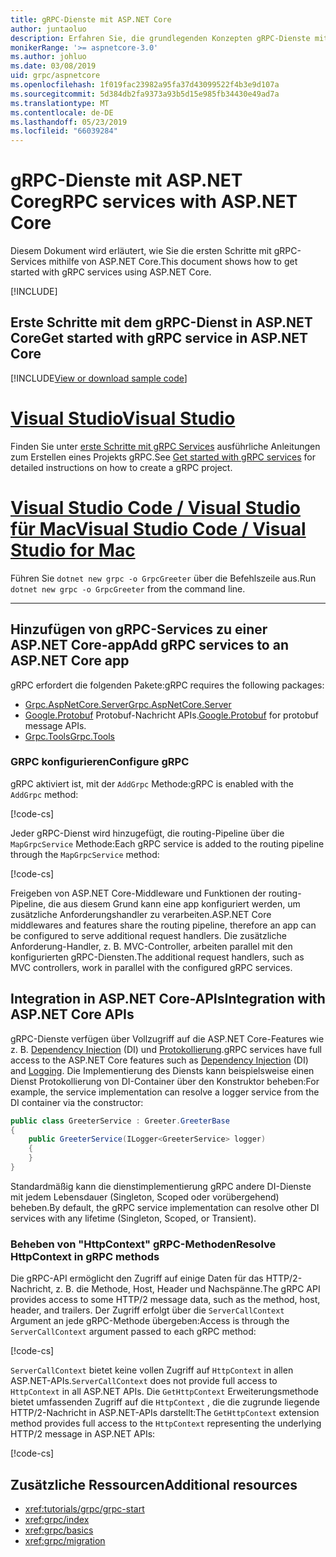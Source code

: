 ```yaml
---
title: gRPC-Dienste mit ASP.NET Core
author: juntaoluo
description: Erfahren Sie, die grundlegenden Konzepten gRPC-Dienste mit ASP.NET Core zu schreiben.
monikerRange: '>= aspnetcore-3.0'
ms.author: johluo
ms.date: 03/08/2019
uid: grpc/aspnetcore
ms.openlocfilehash: 1f019fac23982a95fa37d43099522f4b3e9d107a
ms.sourcegitcommit: 5d384db2fa9373a93b5d15e985fb34430e49ad7a
ms.translationtype: MT
ms.contentlocale: de-DE
ms.lasthandoff: 05/23/2019
ms.locfileid: "66039284"
---
```

# <a name="grpc-services-with-aspnet-core"></a><span data-ttu-id="11e66-103">gRPC-Dienste mit ASP.NET Core</span><span class="sxs-lookup"><span data-stu-id="11e66-103">gRPC services with ASP.NET Core</span></span>

<span data-ttu-id="11e66-104">Diesem Dokument wird erläutert, wie Sie die ersten Schritte mit gRPC-Services mithilfe von ASP.NET Core.</span><span class="sxs-lookup"><span data-stu-id="11e66-104">This document shows how to get started with gRPC services using ASP.NET Core.</span></span>

[!INCLUDE[](~/includes/net-core-prereqs-all-3.0.md)]

## <a name="get-started-with-grpc-service-in-aspnet-core"></a><span data-ttu-id="11e66-105">Erste Schritte mit dem gRPC-Dienst in ASP.NET Core</span><span class="sxs-lookup"><span data-stu-id="11e66-105">Get started with gRPC service in ASP.NET Core</span></span>

[!INCLUDE[View or download sample code](~/includes/grpc/download.md)]

# <a name="visual-studiotabvisual-studio"></a>[<span data-ttu-id="11e66-106">Visual Studio</span><span class="sxs-lookup"><span data-stu-id="11e66-106">Visual Studio</span></span>](#tab/visual-studio)

<span data-ttu-id="11e66-107">Finden Sie unter [erste Schritte mit gRPC Services](xref:tutorials/grpc/grpc-start) ausführliche Anleitungen zum Erstellen eines Projekts gRPC.</span><span class="sxs-lookup"><span data-stu-id="11e66-107">See [Get started with gRPC services](xref:tutorials/grpc/grpc-start) for detailed instructions on how to create a gRPC project.</span></span>

# <a name="visual-studio-code--visual-studio-for-mactabvisual-studio-codevisual-studio-mac"></a>[<span data-ttu-id="11e66-108">Visual Studio Code / Visual Studio für Mac</span><span class="sxs-lookup"><span data-stu-id="11e66-108">Visual Studio Code / Visual Studio for Mac</span></span>](#tab/visual-studio-code+visual-studio-mac)

<span data-ttu-id="11e66-109">Führen Sie `dotnet new grpc -o GrpcGreeter` über die Befehlszeile aus.</span><span class="sxs-lookup"><span data-stu-id="11e66-109">Run `dotnet new grpc -o GrpcGreeter` from the command line.</span></span>

---

## <a name="add-grpc-services-to-an-aspnet-core-app"></a><span data-ttu-id="11e66-110">Hinzufügen von gRPC-Services zu einer ASP.NET Core-app</span><span class="sxs-lookup"><span data-stu-id="11e66-110">Add gRPC services to an ASP.NET Core app</span></span>

<span data-ttu-id="11e66-111">gRPC erfordert die folgenden Pakete:</span><span class="sxs-lookup"><span data-stu-id="11e66-111">gRPC requires the following packages:</span></span>

* [<span data-ttu-id="11e66-112">Grpc.AspNetCore.Server</span><span class="sxs-lookup"><span data-stu-id="11e66-112">Grpc.AspNetCore.Server</span></span>](https://www.nuget.org/packages/Grpc.AspNetCore.Server)
* <span data-ttu-id="11e66-113">[Google.Protobuf](https://www.nuget.org/packages/Google.Protobuf/) Protobuf-Nachricht APIs.</span><span class="sxs-lookup"><span data-stu-id="11e66-113">[Google.Protobuf](https://www.nuget.org/packages/Google.Protobuf/) for protobuf message APIs.</span></span>
* [<span data-ttu-id="11e66-114">Grpc.Tools</span><span class="sxs-lookup"><span data-stu-id="11e66-114">Grpc.Tools</span></span>](https://www.nuget.org/packages/Grpc.Tools/)

### <a name="configure-grpc"></a><span data-ttu-id="11e66-115">GRPC konfigurieren</span><span class="sxs-lookup"><span data-stu-id="11e66-115">Configure gRPC</span></span>

<span data-ttu-id="11e66-116">gRPC aktiviert ist, mit der `AddGrpc` Methode:</span><span class="sxs-lookup"><span data-stu-id="11e66-116">gRPC is enabled with the `AddGrpc` method:</span></span>

[!code-cs[](~/tutorials/grpc/grpc-start/samples/GrpcGreeter/Startup.cs?name=snippet&highlight=5)]

<span data-ttu-id="11e66-117">Jeder gRPC-Dienst wird hinzugefügt, die routing-Pipeline über die `MapGrpcService` Methode:</span><span class="sxs-lookup"><span data-stu-id="11e66-117">Each gRPC service is added to the routing pipeline through the `MapGrpcService` method:</span></span>

[!code-cs[](~/tutorials/grpc/grpc-start/samples/GrpcGreeter/Startup.cs?name=snippet&highlight=21)]

<span data-ttu-id="11e66-118">Freigeben von ASP.NET Core-Middleware und Funktionen der routing-Pipeline, die aus diesem Grund kann eine app konfiguriert werden, um zusätzliche Anforderungshandler zu verarbeiten.</span><span class="sxs-lookup"><span data-stu-id="11e66-118">ASP.NET Core middlewares and features share the routing pipeline, therefore an app can be configured to serve additional request handlers.</span></span> <span data-ttu-id="11e66-119">Die zusätzliche Anforderung-Handler, z. B. MVC-Controller, arbeiten parallel mit den konfigurierten gRPC-Diensten.</span><span class="sxs-lookup"><span data-stu-id="11e66-119">The additional request handlers, such as MVC controllers, work in parallel with the configured gRPC services.</span></span>

## <a name="integration-with-aspnet-core-apis"></a><span data-ttu-id="11e66-120">Integration in ASP.NET Core-APIs</span><span class="sxs-lookup"><span data-stu-id="11e66-120">Integration with ASP.NET Core APIs</span></span>

<span data-ttu-id="11e66-121">gRPC-Dienste verfügen über Vollzugriff auf die ASP.NET Core-Features wie z. B. [Dependency Injection](xref:fundamentals/dependency-injection) (DI) und [Protokollierung](xref:fundamentals/logging/index).</span><span class="sxs-lookup"><span data-stu-id="11e66-121">gRPC services have full access to the ASP.NET Core features such as [Dependency Injection](xref:fundamentals/dependency-injection) (DI) and [Logging](xref:fundamentals/logging/index).</span></span> <span data-ttu-id="11e66-122">Die Implementierung des Diensts kann beispielsweise einen Dienst Protokollierung von DI-Container über den Konstruktor beheben:</span><span class="sxs-lookup"><span data-stu-id="11e66-122">For example, the service implementation can resolve a logger service from the DI container via the constructor:</span></span>

```csharp
public class GreeterService : Greeter.GreeterBase
{
    public GreeterService(ILogger<GreeterService> logger)
    {
    }
}
```

<span data-ttu-id="11e66-123">Standardmäßig kann die dienstimplementierung gRPC andere DI-Dienste mit jedem Lebensdauer (Singleton, Scoped oder vorübergehend) beheben.</span><span class="sxs-lookup"><span data-stu-id="11e66-123">By default, the gRPC service implementation can resolve other DI services with any lifetime (Singleton, Scoped, or Transient).</span></span>

### <a name="resolve-httpcontext-in-grpc-methods"></a><span data-ttu-id="11e66-124">Beheben von "HttpContext" gRPC-Methoden</span><span class="sxs-lookup"><span data-stu-id="11e66-124">Resolve HttpContext in gRPC methods</span></span>

<span data-ttu-id="11e66-125">Die gRPC-API ermöglicht den Zugriff auf einige Daten für das HTTP/2-Nachricht, z. B. die Methode, Host, Header und Nachspänne.</span><span class="sxs-lookup"><span data-stu-id="11e66-125">The gRPC API provides access to some HTTP/2 message data, such as the method, host, header, and trailers.</span></span> <span data-ttu-id="11e66-126">Der Zugriff erfolgt über die `ServerCallContext` Argument an jede gRPC-Methode übergeben:</span><span class="sxs-lookup"><span data-stu-id="11e66-126">Access is through the `ServerCallContext` argument passed to each gRPC method:</span></span>

[!code-cs[](~/tutorials/grpc/grpc-start/samples/GrpcGreeter/Services/GreeterService.cs?highlight=3-4&name=snippet)]

<span data-ttu-id="11e66-127">`ServerCallContext` bietet keine vollen Zugriff auf `HttpContext` in allen ASP.NET-APIs.</span><span class="sxs-lookup"><span data-stu-id="11e66-127">`ServerCallContext` does not provide full access to `HttpContext` in all ASP.NET APIs.</span></span> <span data-ttu-id="11e66-128">Die `GetHttpContext` Erweiterungsmethode bietet umfassenden Zugriff auf die `HttpContext` , die die zugrunde liegende HTTP/2-Nachricht in ASP.NET-APIs darstellt:</span><span class="sxs-lookup"><span data-stu-id="11e66-128">The `GetHttpContext` extension method provides full access to the `HttpContext` representing the underlying HTTP/2 message in ASP.NET APIs:</span></span>

[!code-cs[](~/tutorials/grpc/grpc-start/samples/GrpcGreeter/Services/GreeterService.cs?name=snippet1)]

## <a name="additional-resources"></a><span data-ttu-id="11e66-129">Zusätzliche Ressourcen</span><span class="sxs-lookup"><span data-stu-id="11e66-129">Additional resources</span></span>

* <xref:tutorials/grpc/grpc-start>
* <xref:grpc/index>
* <xref:grpc/basics>
* <xref:grpc/migration>
